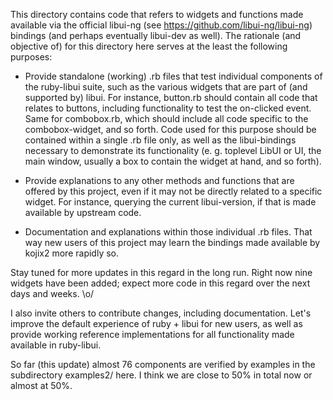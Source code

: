 This directory contains code that refers to widgets and functions made available via the official libui-ng (see https://github.com/libui-ng/libui-ng) bindings (and perhaps eventually libui-dev as well). The rationale (and objective of) for this directory here serves at the least the following purposes:

- Provide standalone (working) .rb files that test individual components of
the ruby-libui suite, such as the various widgets that are part of (and supported by)
libui. For instance, button.rb should contain all code that relates to buttons,
including functionality to test the on-clicked event. Same for combobox.rb, which
should include all code specific to the combobox-widget, and so forth. Code used
for this purpose should be contained within a single .rb file only, as well as the
libui-bindings necessary to demonstrate its functionality (e. g. toplevel LibUI or
UI, the main window, usually a box to contain the widget at hand, and so forth).

- Provide explanations to any other methods and functions that are offered
by this project, even if it may not be directly related to a specific widget.
For instance, querying the current libui-version, if that is made available
by upstream code.

- Documentation and explanations within those individual .rb files. That way
new users of this project may learn the bindings made available by kojix2
more rapidly so.

Stay tuned for more updates in this regard in the long run. Right now nine 
widgets have been added; expect more code in this regard over the next days and weeks. \o/

I also invite others to contribute changes, including documentation. Let's improve the
default experience of ruby + libui for new users, as well as provide working reference
implementations for all functionality made available in ruby-libui.

So far (this update) almost 76 components are verified by examples in the subdirectory examples2/ here. I think we are close to 50% in total now or almost at 50%.
